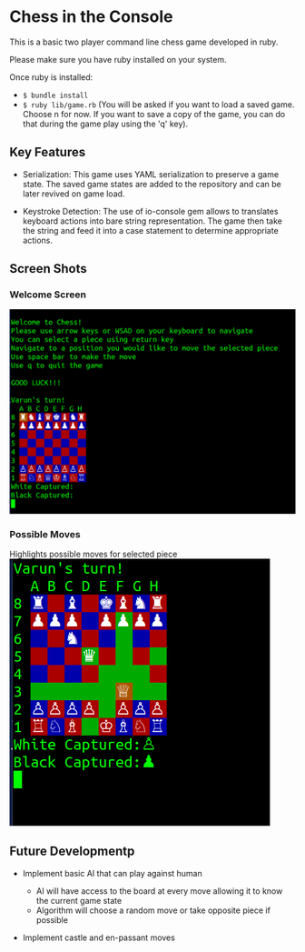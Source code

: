 # Chess in the Console #
This is a basic two player command line chess game developed in ruby.

Please make sure you have ruby installed on your system.

Once ruby is installed:
- `$ bundle install`
- `$ ruby lib/game.rb` (You will be asked if you want to load a saved game.
  Choose n for now. If you want to save a copy of the game, you can do that
  during the game play using the 'q' key).

## Key Features

- Serialization: This game uses YAML serialization to preserve a game state.
The saved game states are added to the repository and can be later revived on
game load.

- Keystroke Detection: The use of io-console gem allows to translates keyboard
actions into bare string representation. The game then take the string and feed
it into a case statement to determine appropriate actions.

## Screen Shots
### Welcome Screen
![welcome_screen]

### Possible Moves
Highlights possible moves for selected piece
![possible_moves]

[welcome_screen]: ./pics/welcome_screen.jpg
[possible_moves]: ./pics/possible_moves.jpg

## Future Developmentp

- Implement basic AI that can play against human
    - AI will have access to the board at every move allowing it to know the
    current game state
    - Algorithm will choose a random move or take opposite piece if possible

- Implement castle and en-passant moves
